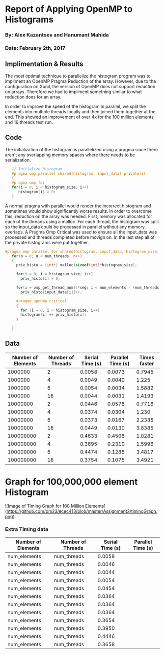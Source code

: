 # Report of Applying OpenMP to Histograms

### By: Alex Kazantsev and Hanumant Mahida
### Date: February 2th, 2017

## Implimentation & Results
The most optimal technique to parallelize the histogram program was to impliment an OpenMP Pragma Reduction of the array. However, due to the configuration on Xunil, the version of OpenMP does not support reduction on arrays. Therefore we had to impliment something similar to what reduction does for an array. 

In order to improve the speed of the histogram in parallel, we split the elements into multiple threads locally and then joined them together at the end. This showed an improvement of over 4x for the 100 million elements and 16 threads test run. 

## Code
The initialization of the histogram is parallelized using a pragma since there aren't any overlapping memory spaces where there needs to be serialization.
```C
   // Initialize histogram
   #pragma omp parallel shared(histogram, input_data) private(i)
   {
   #pragma omp for
   for(i = 0; i < histogram_size; i++)
      histogram[i] = 0;
   }
```

A normal pragma with parallel would render the incorrect histogram and sometimes would show significantly worse results. In order to overcome this, reduction on the array was needed. First, memory was allocated for each of the threads using a malloc. For each thread, the histogram was split so the input_data could be processed in parallel without any memory overlaps. A Pragma Omp Critical was used to ensure all the input_data was processed and threads completed before movign on. In the last step all of the private histograms were put together. 

```C
#pragma omp parallel for shared(histogram, input_data, histogram_size, num_elements)   private(n, i, priv_histo)
   for(n = 0; n < num_threads; n++)
   {
     priv_histo = (int*) malloc(sizeof(int)*histogram_size);

     for(i = 0; i < histogram_size; i++)
       priv_histo[i] = 0;

     for(i = omp_get_thread_num()*seg; i < num_elements - (num_threads - omp_get_thread_num() - 1)*seg; i++)
       priv_histo[input_data[i]]++;

     #pragma openmp critical
     {
       for (i = 0; i < histogram_size; i++)
       histogram[i] += priv_histo[i];
     }

   }
```




## Data

| Number of Elements |	Number of Threads	| Serial Time (s)	| Parallel Time (s) |	Times faster |
| ------------------|-------------|-----------------|-------------------|--------------|
| 1000000	| 2 |	0.0058	| 0.0073 | 0.7945 |
| 1000000	| 4 | 0.0049	| 0.0040 | 1.225 |
| 1000000	| 8 | 0.0054 | 0.0034 | 1.5882 |
| 1000000	| 16 | 0.0044 |	0.0031 | 1.4193 |
| 10000000	| 2 | 0.0446 | 0.0578 | 0.7716 |
| 10000000	| 4 | 0.0374 | 0.0304	| 1.230 |
| 10000000	| 8 | 0.0373 | 0.0167 | 2.2335 |
| 10000000	| 16 | 0.0449 |	0.0130 | 3.8385 |
| 100000000	| 2 | 0.4633 | 0.4506 | 1.0281 |
| 100000000	| 4 | 0.3695 | 0.2310 | 1.5996 |
| 100000000	| 8 | 0.4474 | 0.1285 | 3.4817 |
| 100000000	| 16 | 0.3754 |	0.1075	| 3.4921 |



# Graph for 100,000,000 element Histogram

![Image of Timing Graph for 100 Million Elements]
(https://github.com/om23/ecec413/blob/master/Assignment2/timingGraph.png)





### Extra Timing data
| Number of Elements |	Number of Threads	| Serial Time (s)	| Parallel Time (s) |
| ------------------|-------------|-----------------|-------------------|
| num_elements | num_threads | 0.0058 | | 0.0071 |
| num_elements | num_threads | 0.0046 | | 0.0038 |
| num_elements | num_threads | 0.0044 | | 0.0035 |
| num_elements | num_threads | 0.0054 | | 0.0026 |
| num_elements | num_threads | 0.0454 | | 0.0580 |
| num_elements | num_threads | 0.0364 | | 0.0320 |
| num_elements | num_threads | 0.0364 | | 0.0164 |
| num_elements | num_threads | 0.0364 | | 0.0116 |
| num_elements | num_threads | 0.3654 | | 0.4532 |
| num_elements | num_threads | 0.3950 | | 0.2340 |
| num_elements | num_threads | 0.4446 | | 0.1161 |
| num_elements | num_threads | 0.3658 | | 0.0962 |
